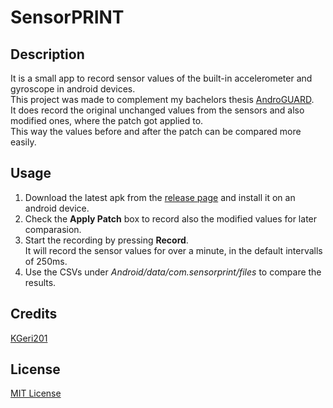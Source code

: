 # SensorPRINT

## Description
It is a small app to record sensor values of the built-in accelerometer and gyroscope in android devices.  
This project was made to complement my bachelors thesis [AndroGUARD](https://github.com/KGeri201/AndroGUARD).  
It does record the original unchanged values from the sensors and also modified ones, where the patch got applied to.  
This way the values before and after the patch can be compared more easily.  

## Usage
1. Download the latest apk from the [release page](https://github.com/KGeri201/SensorPRINT/releases) and install it on an android device.  
2. Check the **Apply Patch** box to record also the modified values for later comparasion.
3. Start the recording by pressing **Record**.  
It will record the sensor values for over a minute, in the default intervalls of 250ms.
4. Use the CSVs under *Android/data/com.sensorprint/files* to compare the results.

## Credits
[KGeri201](https://github.com/KGeri201)

## License
[MIT License](LICENSE)
